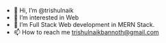 - 👋 Hi, I’m @trishulnaik
- 👀 I’m interested in Web
- 🌱 I’m Full Stack Web development in MERN Stack.
- 📫 How to reach me trishulnaikbannoth@gmail.com

<!---
trishulnaik/trishulnaik is a ✨ special ✨ repository because its `README.md` (this file) appears on your GitHub profile.
You can click the Preview link to take a look at your changes.
--->
